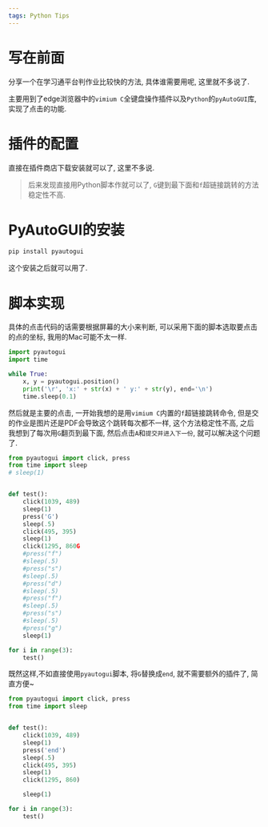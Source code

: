 ```yaml
---
tags: Python Tips
---
```


# 写在前面

分享一个在学习通平台判作业比较快的方法, 具体谁需要用呢, 这里就不多说了. 

主要用到了edge浏览器中的`vimium C`全键盘操作插件以及`Python`的`pyAutoGUI`库, 实现了点击的功能.



# 插件的配置

直接在插件商店下载安装就可以了, 这里不多说.

>   后来发现直接用Python脚本作就可以了, `G`键到最下面和`f`超链接跳转的方法稳定性不高.



# PyAutoGUI的安装

```bash
pip install pyautogui
```

这个安装之后就可以用了. 

# 脚本实现

具体的点击代码的话需要根据屏幕的大小来判断, 可以采用下面的脚本选取要点击的点的坐标, 我用的Mac可能不太一样. 

```python
import pyautogui
import time

while True:
    x, y = pyautogui.position()
    print('\r', 'x:' + str(x) + ' y:' + str(y), end='\n')
    time.sleep(0.1)

```

然后就是主要的点击, 一开始我想的是用`vimium C`内置的`f`超链接跳转命令, 但是交的作业是图片还是PDF会导致这个跳转每次都不一样, 这个方法稳定性不高, 之后我想到了每次用`G`翻页到最下面, 然后点击`A`和`提交并进入下一份`, 就可以解决这个问题了.

```python
from pyautogui import click, press
from time import sleep
# sleep(1)


def test():
    click(1039, 489)
    sleep(1)
    press('G')
    sleep(.5)
    click(495, 395)
    sleep(1)
    click(1295, 860G
    #press("f")
    #sleep(.5)
    #press("s")
    #sleep(.5)
    #press("d")
    #sleep(.5)
    #press("f")
    #sleep(.5)
    #press("s")
    #sleep(.5)
    #press("g")
    sleep(1)

for i in range(3):
    test()

```

既然这样,不如直接使用`pyautogui`脚本, 将`G`替换成`end`, 就不需要额外的插件了, 简直方便~

```python
from pyautogui import click, press
from time import sleep


def test():
    click(1039, 489)
    sleep(1)
    press('end')
    sleep(.5)
    click(495, 395)
    sleep(1)
    click(1295, 860)

    sleep(1)

for i in range(3):
    test()

```

